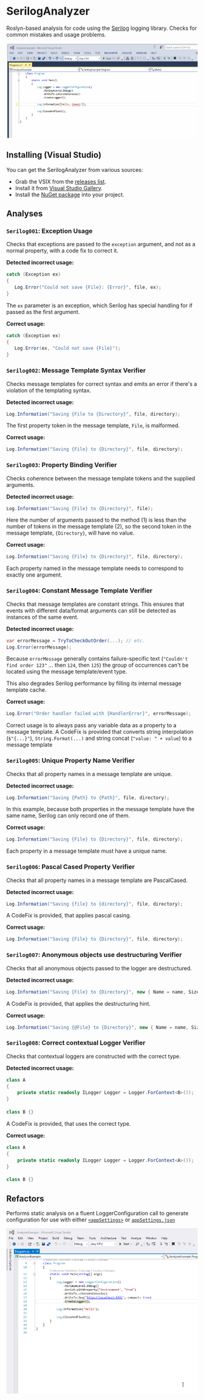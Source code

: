 # SerilogAnalyzer

Roslyn-based analysis for code using the [Serilog](http://serilog.net) logging library. Checks for common mistakes and usage problems.

![SerilogAnalyzer](https://raw.githubusercontent.com/nblumhardt/images/master/serilog-analyzer-example.gif)

## Installing (Visual Studio)

You can get the SerilogAnalyzer from various sources:
- Grab the VSIX from the [releases list](https://github.com/Suchiman/SerilogAnalyzer/releases).
- Install it from [Visual Studio Gallery](https://visualstudiogallery.msdn.microsoft.com/b00c584e-71c0-4e5f-85ab-a3d2347a053c).
- Install the [NuGet package](https://www.nuget.org/packages/SerilogAnalyzer) into your project.

## Analyses

### `Serilog001`: Exception Usage

Checks that exceptions are passed to the `exception` argument, and not as a normal property, with a code fix to correct it.

**Detected incorrect usage:**

```csharp
catch (Exception ex)
{
   Log.Error("Could not save {File}: {Error}", file, ex);
}
```

The `ex` parameter is an exception, which Serilog has special handling for if passed as the first argument.

**Correct usage:**

```csharp
catch (Exception ex)
{
   Log.Error(ex, "Could not save {File}");
}
```

### `Serilog002`: Message Template Syntax Verifier

Checks message templates for correct syntax and emits an error if there's a violation of the templating syntax.

**Detected incorrect usage:**

```csharp
Log.Information("Saving {File to {Directory}", file, directory);
```

The first property token in the message template, `File`, is malformed.

**Correct usage:**

```csharp
Log.Information("Saving {File} to {Directory}", file, directory);
```

### `Serilog003`: Property Binding Verifier

Checks coherence between the message template tokens and the supplied arguments.

**Detected incorrect usage:**

```csharp
Log.Information("Saving {File} to {Directory}", file);
```

Here the number of arguments passed to the method (1) is less than the number of tokens in the message template (2), so the second token in the message template, `{Directory}`, will have no value.

**Correct usage:**

```csharp
Log.Information("Saving {File} to {Directory}", file, directory);
```

Each property named in the message template needs to correspond to exactly one argument.

### `Serilog004`: Constant Message Template Verifier

Checks that message templates are constant strings. This ensures that events with different data/format arguments can still be detected as instances of the same event.

**Detected incorrect usage:**

```csharp
var errorMessage = TryToCheckOutOrder(...); // etc.
Log.Error(errorMessage);
```

Because `errorMessage` generally contains failure-specific text (`"Couldn't find order 123"` ... then `124`, then `125`) the group of occurrences can't be located using the message template/event type.

This also degrades Serilog performance by filling its internal message template cache.

**Correct usage:**

```csharp
Log.Error("Order handler failed with {HandlerError}", errorMessage);
```

Correct usage is to always pass any variable data as a property to a message template.
A CodeFix is provided that converts string interpolation (`$"{...}"`), `String.Format(...)` and string concat (`"value: " + value`) to a message template

### `Serilog005`: Unique Property Name Verifier

Checks that all property names in a message template are unique.

**Detected incorrect usage:**

```csharp
Log.Information("Saving {Path} to {Path}", file, directory); 
```

In this example, because both properties in the message template have the same name, Serilog can only record one of them.

**Correct usage:**

```csharp
Log.Information("Saving {File} to {Directory}", file, directory); 
```

Each property in a message template must have a unique name.

### `Serilog006`: Pascal Cased Property Verifier

Checks that all property names in a message template are PascalCased.

**Detected incorrect usage:**

```csharp
Log.Information("Saving {file} to {directory}", file, directory); 
```

A CodeFix is provided, that applies pascal casing.

**Correct usage:**

```csharp
Log.Information("Saving {File} to {Directory}", file, directory); 
```

### `Serilog007`: Anonymous objects use destructuring Verifier

Checks that all anonymous objects passed to the logger are destructured.

**Detected incorrect usage:**

```csharp
Log.Information("Saving {File} to {Directory}", new { Name = name, Size = size }, directory); 
```

A CodeFix is provided, that applies the destructuring hint.

**Correct usage:**

```csharp
Log.Information("Saving {@File} to {Directory}", new { Name = name, Size = size }, directory); 
```

### `Serilog008`: Correct contextual Logger Verifier

Checks that contextual loggers are constructed with the correct type.

**Detected incorrect usage:**

```csharp
class A
{
    private static readonly ILogger Logger = Logger.ForContext<B>());
}

class B {}
```

A CodeFix is provided, that uses the correct type.

**Correct usage:**

```csharp
class A
{
    private static readonly ILogger Logger = Logger.ForContext<A>());
}

class B {} 
```

## Refactors
Performs static analysis on a fluent LoggerConfiguration call to generate configuration for use with either [`<appSettings>`](https://github.com/serilog/serilog-settings-appsettings) or [`appSettings.json`](https://github.com/serilog/serilog-settings-configuration)

![Serilog Configuration Refactoring](./Github/serilog-configuration-refactoring.gif)
